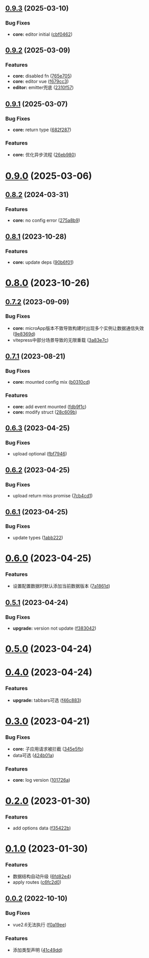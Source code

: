 ## [0.9.3](https://github.com/SepVeneto/miniprogram-design/compare/core@0.9.2...core@0.9.3) (2025-03-10)


### Bug Fixes

* **core:** editor initial ([cbf0462](https://github.com/SepVeneto/miniprogram-design/commit/cbf0462738ed8545c4fb95dc524d83614bb2e8f2))



## [0.9.2](https://github.com/SepVeneto/miniprogram-design/compare/core@0.9.1...core@0.9.2) (2025-03-09)


### Features

* **core:** disabled fn ([765e705](https://github.com/SepVeneto/miniprogram-design/commit/765e7057e7ab87c3799280c58315449390d0eec2))
* **core:** editor vue ([f679cc3](https://github.com/SepVeneto/miniprogram-design/commit/f679cc3b4a33836639ed84bdea5799b440778b5a))
* **editor:** emitter兜底 ([2310f57](https://github.com/SepVeneto/miniprogram-design/commit/2310f5755a295f9fd5e8805b04ad7ca468399a79))



## [0.9.1](https://github.com/SepVeneto/miniprogram-design/compare/core@0.9.0...core@0.9.1) (2025-03-07)


### Bug Fixes

* **core:** return type ([682f287](https://github.com/SepVeneto/miniprogram-design/commit/682f287e34be62472c5ac94c9a0dfe8e765afc43))


### Features

* **core:** 优化异步流程 ([26eb980](https://github.com/SepVeneto/miniprogram-design/commit/26eb980e3851285d2b6791b5852495f7c5003c61))



# [0.9.0](https://github.com/SepVeneto/miniprogram-design/compare/core@0.8.2...core@0.9.0) (2025-03-06)



## [0.8.2](https://github.com/SepVeneto/miniprogram-design/compare/core@0.8.1...core@0.8.2) (2024-03-31)


### Features

* **core:** no config error ([275a8b9](https://github.com/SepVeneto/miniprogram-design/commit/275a8b994dec9f7feea38fd3c20e3bafdacb1673))



## [0.8.1](https://github.com/SepVeneto/miniprogram-design/compare/core@0.8.0...core@0.8.1) (2023-10-28)


### Features

* **core:** update deps ([90b6f01](https://github.com/SepVeneto/miniprogram-design/commit/90b6f0167a4a9137e6b053611db88add2d4abdcc))



# [0.8.0](https://github.com/SepVeneto/miniprogram-design/compare/core@0.7.2...core@0.8.0) (2023-10-26)



## [0.7.2](https://github.com/SepVeneto/miniprogram-design/compare/core@0.7.1...core@0.7.2) (2023-09-09)


### Bug Fixes

* **core:** microApp版本不致导致构建时出现多个实例让数据通信失效 ([9e8369d](https://github.com/SepVeneto/miniprogram-design/commit/9e8369ddc176d1164d52bc3b34789c1090a0861c))
* vitepress中部分场景导致的无限重载 ([3a83e7c](https://github.com/SepVeneto/miniprogram-design/commit/3a83e7cd7e4e4bcafcc910499346d2cc3789feb2))



## [0.7.1](https://github.com/SepVeneto/miniprogram-design/compare/core@0.7.0...core@0.7.1) (2023-08-21)


### Bug Fixes

* **core:** mounted config mix ([b0310cd](https://github.com/SepVeneto/miniprogram-design/commit/b0310cd2fe7088ecf8c2361c9fa2abab077a7da3))


### Features

* **core:** add event mounted ([fdb9f1c](https://github.com/SepVeneto/miniprogram-design/commit/fdb9f1c16a3b70b1426c49a90e8f7639c716297f))
* **core:** modify struct ([28c609b](https://github.com/SepVeneto/miniprogram-design/commit/28c609b36da454dde420bffe61ebe2b5909dfa95))



## [0.6.3](https://github.com/SepVeneto/miniprogram-design/compare/core@0.6.2...core@0.6.3) (2023-04-25)


### Bug Fixes

* upload optional ([fbf7946](https://github.com/SepVeneto/miniprogram-design/commit/fbf7946e283ea2be7a802048584ca30fdcf86b9b))



## [0.6.2](https://github.com/SepVeneto/miniprogram-design/compare/core@0.6.1...core@0.6.2) (2023-04-25)


### Bug Fixes

* upload return miss promise ([7cb4cd1](https://github.com/SepVeneto/miniprogram-design/commit/7cb4cd13c0232300597b40c3d16be534bc8e5d4f))



## [0.6.1](https://github.com/SepVeneto/miniprogram-design/compare/core@0.6.0...core@0.6.1) (2023-04-25)


### Bug Fixes

* update types ([1abb222](https://github.com/SepVeneto/miniprogram-design/commit/1abb222478e4876dcd273832337de9786f4edb26))



# [0.6.0](https://github.com/SepVeneto/miniprogram-design/compare/core@0.5.1...core@0.6.0) (2023-04-25)


### Features

* 设置配置数据时默认添加当前数据版本 ([7a1861d](https://github.com/SepVeneto/miniprogram-design/commit/7a1861d1315907f89f824a95535964ea3b6ea0c0))



## [0.5.1](https://github.com/SepVeneto/miniprogram-design/compare/core@0.5.0...core@0.5.1) (2023-04-24)


### Bug Fixes

* **upgrade:** version not update ([f383042](https://github.com/SepVeneto/miniprogram-design/commit/f3830426cdc892f3e5111818abb7b4bd3d2d67c1))



# [0.5.0](https://github.com/SepVeneto/miniprogram-design/compare/core@0.4.0...core@0.5.0) (2023-04-24)



# [0.4.0](https://github.com/SepVeneto/miniprogram-design/compare/core@0.3.0...core@0.4.0) (2023-04-24)


### Features

* **upgrade:** tabbars可选 ([f46c883](https://github.com/SepVeneto/miniprogram-design/commit/f46c8837ad3c96133966543d16cd0992b1c34e9c))



# [0.3.0](https://github.com/SepVeneto/miniprogram-design/compare/core@0.2.0...core@0.3.0) (2023-04-21)


### Bug Fixes

* **core:** 子应用请求被拦截 ([345e5fb](https://github.com/SepVeneto/miniprogram-design/commit/345e5fb61481b0cb3fb829fc498ef0458248bdc3))
* data可选 ([424b01a](https://github.com/SepVeneto/miniprogram-design/commit/424b01a2319e19c8381d5167248b8dca586b58ef))


### Features

* **core:** log version ([101726a](https://github.com/SepVeneto/miniprogram-design/commit/101726a893e5136b42b07e16047aeebf4150844d))



# [0.2.0](https://github.com/SepVeneto/miniprogram-design/compare/core@0.1.0...core@0.2.0) (2023-01-30)


### Features

* add options data ([f35422b](https://github.com/SepVeneto/miniprogram-design/commit/f35422be848327ef91d2d9361b304da01b2961d5))



# [0.1.0](https://github.com/SepVeneto/miniprogram-design/compare/core@0.0.2...core@0.1.0) (2023-01-30)


### Features

* 数据结构自动升级 ([6fd82e4](https://github.com/SepVeneto/miniprogram-design/commit/6fd82e4525eaf06c5a4b4c713c222ce98e4dac95))
* apply routes ([c6fc2d0](https://github.com/SepVeneto/miniprogram-design/commit/c6fc2d0bc84edd4e5e0f4400ece9e3b73bdcbc87))



## [0.0.2](https://github.com/SepVeneto/miniprogram-design/compare/core@0.0.1...core@0.0.2) (2022-10-10)


### Bug Fixes

* vue2.6无法执行 ([f0a19ee](https://github.com/SepVeneto/miniprogram-design/commit/f0a19ee50462c5ea1cf99f993167507748bd5605))


### Features

* 添加类型声明 ([41c49dd](https://github.com/SepVeneto/miniprogram-design/commit/41c49dd9944cb689525994aa9ba36a1e92050275))



